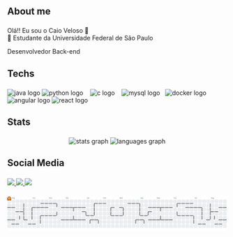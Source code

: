 <h2 align="left">About me</h2>

###

<p align="left">Olá!! Eu sou o Caio Veloso 👋<br>📖 Estudante da Universidade Federal de São Paulo</p>
<p align="left">Desenvolvedor Back-end

###

<h2 align="left">Techs</h2>

###

<div align="left">
  <img src="https://cdn.jsdelivr.net/gh/devicons/devicon/icons/java/java-original.svg" height="40" width="40" alt="java logo" />
  <img src="https://cdn.jsdelivr.net/gh/devicons/devicon/icons/python/python-original.svg" height="40" width="40" alt="python logo" />  
  <img src="https://cdn.jsdelivr.net/gh/devicons/devicon/icons/c/c-original.svg" height="40" width="40" alt="c logo" />  
  <img src="https://cdn.jsdelivr.net/gh/devicons/devicon/icons/mysql/mysql-original.svg" height="40" width="40" alt="mysql logo" />
  <img src="https://cdn.jsdelivr.net/gh/devicons/devicon/icons/docker/docker-original.svg" height="40" width="40" alt="docker logo" />
  <img src="https://cdn.jsdelivr.net/gh/devicons/devicon/icons/angular/angular-original.svg" height="40" width="40" alt="angular logo" />
  <img src="https://cdn.jsdelivr.net/gh/devicons/devicon/icons/react/react-original.svg" height="40" width="40" alt="react logo" />
</div>

###

<h2 align="left">Stats</h2>

###

<div align="center">
  <img src="https://github-readme-stats.vercel.app/api?username=Caio-Veloso1&hide_title=false&hide_rank=false&show_icons=true&include_all_commits=true&count_private=true&disable_animations=false&theme=tokyonight&locale=en&hide_border=false&order=1" height="150" alt="stats graph"  />
  <img src="https://github-readme-stats.vercel.app/api/top-langs?username=Caio-Veloso1&locale=en&hide_title=false&layout=compact&card_width=320&langs_count=5&theme=tokyonight&hide_border=false&order=2" height="150" alt="languages graph"  />
</div>

###

<h2 align="left">Social Media</h2>

###

<div align="left">
  <a href="https://www.linkedin.com/in/caio-veloso-/" target="_blank">
    <img src="https://img.shields.io/badge/-LinkedIn-%230077B5?style=for-the-badge&logo=linkedin&logoColor=white" target="_blank">
  </a>
  <a href="Caio-Veloso1" target="_blank">
    <img src="https://img.shields.io/badge/Discord-7289DA?style=for-the-badge&logo=discord&logoColor=white" target="_blank">
  </a>
  <a href="@caiovelos_" target="_blank">
    <img src="https://img.shields.io/badge/-Instagram-%23E4405F?style=for-the-badge&logo=instagram&logoColor=white" target="_blank">
  </a>
</div>

###

<picture>
  <source media="(prefers-color-scheme: dark)" srcset="https://raw.githubusercontent.com/Caio-Veloso1/Caio-Veloso1/output/pacman-contribution-graph-dark.svg">
  <source media="(prefers-color-scheme: light)" srcset="https://raw.githubusercontent.com/Caio-Veloso1/Caio-Veloso1/output/pacman-contribution-graph.svg">
  <img alt="pacman contribution graph" src="https://raw.githubusercontent.com/Caio-Veloso1/Caio-Veloso1/output/pacman-contribution-graph.svg">
</picture>

###
